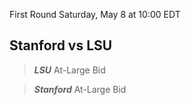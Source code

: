 First Round
Saturday, May 8 at 10:00 EDT
## Stanford vs LSU

> ***LSU***
> At-Large Bid

> ***Stanford***
> At-Large Bid